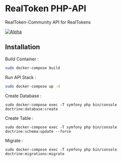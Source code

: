 # RealToken PHP-API
RealToken-Community API for RealTokens

[![Alpha](https://github.com/RealToken-Community/php-api/actions/workflows/alpha.yml/badge.svg)](https://github.com/RealToken-Community/php-api/actions/workflows/alpha.yml)

## Installation
Build Container :
```bash
sudo docker-compose build
```

Run API Stack :
```bash
sudo docker-compose up -d
```

Create Database :
```
sudo docker-compose exec -T symfony php bin/console doctrine:database:create
```

Create Table :
```
sudo docker-compose exec -T symfony php bin/console doctrine:schema:update --force
```

Migrate :
```
sudo docker-compose exec -T symfony php bin/console doctrine:migrations:migrate
```
